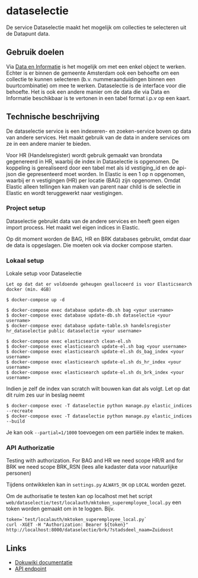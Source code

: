 # dataselectie
De service Dataselectie maakt het mogelijk om collecties te selecteren uit de Datapunt data.

## Gebruik doelen
Via [Data en Informatie](http://data.amsterdam.nl) is het mogelijk om met een enkel object te werken. Echter is er binnen de gemeente Amsterdam
ook een behoefte om een collectie te kunnen selecteren (b.v. nummeraanduidingen binnen een buurtcombinatie) om
mee te werken. Dataselectie is de interface voor die behoefte. Het is ook een andere manier om de data die via Data en Informatie beschikbaar
is te vertonen in een tabel format i.p.v op een kaart.

## Technische beschrijving
De dataselectie service is een indexeren- en zoeken-service boven op data van andere services. Het maakt gebruik van de
data in andere services om ze in een andere manier te bieden.

Voor HR (Handelsregister) wordt gebruik gemaakt van brondata gegenereerd in HR, waarbij de index in Dataselectie is opgenomen.
De koppeling is gerealiseerd door een tabel met als id vestiging_id en de api-json die gepresenteerd moet worden.
In Elastic is een 1 op n opgenomen, waarbij er n vestigingen (HR) per locatie (BAG) zijn opgenomen.
Omdat Elastic alleen tellingen kan maken van parent naar child is de selectie in Elastic en wordt teruggewerkt
naar vestigingen.

### Project setup
Dataselectie gebruikt data van de andere services en heeft geen eigen import process.
Het maakt wel eigen indices in Elastic.

Op dit moment worden de BAG, HR en BRK databases gebruikt, omdat daar de data is opgeslagen.
Die moeten ook via docker compose starten.

### Lokaal setup
Lokale setup voor Dataselectie

`Let op dat dat er voldoende geheugen gealloceerd is voor Elasticsearch docker (min. 4GB)`

```
$ docker-compose up -d

$ docker-compose exec database update-db.sh bag <your username>
$ docker-compose exec database update-db.sh dataselectie <your username>
$ docker-compose exec database update-table.sh handelsregister hr_dataselectie public dataselectie <your username>

$ docker-compose exec elasticsearch clean-el.sh
$ docker-compose exec elasticsearch update-el.sh bag <your username>
$ docker-compose exec elasticsearch update-el.sh ds_bag_index <your username>
$ docker-compose exec elasticsearch update-el.sh ds_hr_index <your username>
$ docker-compose exec elasticsearch update-el.sh ds_brk_index <your username>
```

Indien je zelf de index van scratch wilt bouwen kan dat als volgt. Let op dat dit ruim zes uur in beslag neemt

```
$ docker-compose exec -T dataselectie python manage.py elastic_indices --recreate
$ docker-compose exec -T dataselectie python manage.py elastic_indices --build
```

Je kan ook `--partial=1/1000` toevoegen om een partiële index te maken.

### API Authorizatie

Testing with authorization. For BAG and HR we need scope HR/R and for BRK we need scope BRK_RSN (lees alle kadaster
data voor natuurlijke personen)

Tijdens ontwikkelen kan in `settings.py` `ALWAYS_OK` op `LOCAL` worden gezet.

Om de authorisatie te testen kan op localhost met het script
`web/dataselectie/test/localauth/mktoken_superemployee_local.py`
een token worden gemaakt om in te loggen. Bijv.

```
token=`test/localauth/mktoken_superemployee_local.py`
curl -XGET -H "Authorization: Bearer ${token}" http://localhost:8000/dataselectie/brk/?stadsdeel_naam=Zuidoost
```

 ## Links
 - [Dokuwiki documentatie](https://dokuwiki.datapunt.amsterdam.nl/doku.php?id=start:datapunt:dataselectiesconfluence)
 - [API endpoint](https://api.data.amsterdam.nl)
